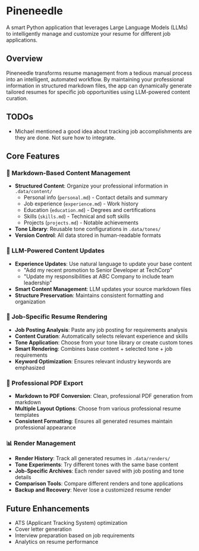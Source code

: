 # Pineneedle

A smart Python application that leverages Large Language Models (LLMs) to intelligently manage and customize your resume for different job applications.

## Overview

Pineneedle transforms resume management from a tedious manual process into an intelligent, automated workflow. By maintaining your professional information in structured markdown files, the app can dynamically generate tailored resumes for specific job opportunities using LLM-powered content curation.

## TODOs

- Michael mentioned a good idea about tracking job accomplishments are they are done. Not sure how to integrate. 

## Core Features

### 📝 Markdown-Based Content Management
- **Structured Content**: Organize your professional information in `.data/content/`
  - Personal info (`personal.md`) - Contact details and summary
  - Job experience (`experience.md`) - Work history
  - Education (`education.md`) - Degrees and certifications
  - Skills (`skills.md`) - Technical and soft skills
  - Projects (`projects.md`) - Notable achievements
- **Tone Library**: Reusable tone configurations in `.data/tones/`
- **Version Control**: All data stored in human-readable formats

### 🤖 LLM-Powered Content Updates
- **Experience Updates**: Use natural language to update your base content
  - "Add my recent promotion to Senior Developer at TechCorp"
  - "Update my responsibilities at ABC Company to include team leadership"
- **Smart Content Management**: LLM updates your source markdown files
- **Structure Preservation**: Maintains consistent formatting and organization

### 🎯 Job-Specific Resume Rendering
- **Job Posting Analysis**: Paste any job posting for requirements analysis
- **Content Curation**: Automatically selects relevant experience and skills
- **Tone Application**: Choose from your tone library or create custom tones
- **Smart Rendering**: Combines base content + selected tone + job requirements
- **Keyword Optimization**: Ensures relevant industry keywords are emphasized

### 📄 Professional PDF Export
- **Markdown to PDF Conversion**: Clean, professional PDF generation from markdown
- **Multiple Layout Options**: Choose from various professional resume templates
- **Consistent Formatting**: Ensures all generated resumes maintain professional appearance

### 📊 Render Management
- **Render History**: Track all generated resumes in `.data/renders/`
- **Tone Experiments**: Try different tones with the same base content
- **Job-Specific Archives**: Each render saved with job posting and tone details
- **Comparison Tools**: Compare different renders and tone applications
- **Backup and Recovery**: Never lose a customized resume render

## Future Enhancements

- ATS (Applicant Tracking System) optimization
- Cover letter generation
- Interview preparation based on job requirements
- Analytics on resume performance
